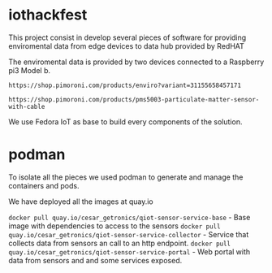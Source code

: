 # iothackfest

This project consist in develop several pieces of software for providing enviromental data from edge devices to data hub provided by RedHAT

The enviromental data is provided by two devices connected to a Raspberry pi3 Model b.

    https://shop.pimoroni.com/products/enviro?variant=31155658457171

    https://shop.pimoroni.com/products/pms5003-particulate-matter-sensor-with-cable

We use Fedora IoT as base to build every components of the solution.


# podman

To isolate all the pieces we used podman to generate and manage the containers and pods.

We have deployed all the images at quay.io

`docker pull quay.io/cesar_getronics/qiot-sensor-service-base` - Base image with dependencies to access to the sensors
`docker pull quay.io/cesar_getronics/qiot-sensor-service-collector` - Service that collects data from sensors an call to an http endpoint.
`docker pull quay.io/cesar_getronics/qiot-sensor-service-portal` - Web portal with data from sensors and and some services exposed.
